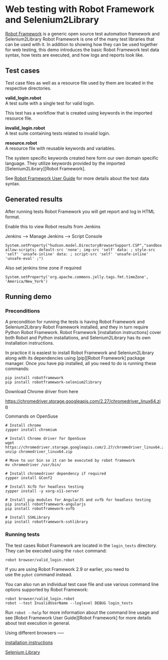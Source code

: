 Web testing with Robot Framework and Selenium2Library
=====================================================

[Robot Framework](http://robotframework.org/) is a generic open source test automation framework and Selenium2Library Robot Framework is one of the many test libraries that can be used with it. In addition to showing how they can be used together for web testing, this demo introduces the basic Robot Framework test data syntax, how tests are executed, and how logs and reports look like.

Test cases
----------

Test case files as well as a resource file used by them are located in the respective directories.

**valid\_login.robot**  
A test suite with a single test for valid login.

This test has a workflow that is created using keywords in the imported resource file.

**invalid\_login.robot**  
A test suite containing tests related to invalid login.

**resource.robot**  
A resource file with reusable keywords and variables.

The system specific keywords created here form our own domain specific language. They utilize keywords provided by the imported [Selenium2Library][Robot Framework].

See [Robot Framework User Guide](http://robotframework.org/robotframework/latest/RobotFrameworkUserGuide.html) for more details about the test data syntax.

Generated results
-----------------

After running tests Robot Framework you will get report and log in HTML format.

Enable this to view Robot results from Jenkins
    
Jenkins -->  Manage Jenkins -->  Script Console
    
    System.setProperty("hudson.model.DirectoryBrowserSupport.CSP","sandbox allow-scripts; default-src 'none'; img-src 'self' data: ; style-src 'self' 'unsafe-inline' data: ; script-src 'self' 'unsafe-inline' 'unsafe-eval' ;")

Also set jenkins time zone if required
    
    System.setProperty('org.apache.commons.jelly.tags.fmt.timeZone', 'America/New_York')

Running demo
------------

### Preconditions

A precondition for running the tests is having Robot Framework and Selenium2Library Robot Framework installed, and they in turn require Python Robot Framework. Robot Framework [installation instructions] cover both Robot and Python installations, and Selenium2Library has its own installation instructions.

In practice it is easiest to install Robot Framework and Selenium2Library along with its dependencies using [pip][Robot Framework] package manager. Once you have pip installed, all you need to do is running these commands:

    pip install robotframework
    pip install robotframework-selenium2library

Download Chrome driver from here

https://chromedriver.storage.googleapis.com/2.27/chromedriver_linux64.zip

Commands  on OpenSuse
    
    # Install chrome
    zypper install chromium
    
    # Install Chrome driver for OpenSuse
    wget https://chromedriver.storage.googleapis.com/2.27/chromedriver_linux64.zip
    unzip chromedriver_linux64.zip
    
    # Move to usr bin so it can be executed by robot framework
    mv chromedriver /usr/bin/
    
    # Install chromedriver dependency if required
    zypper install GConf2
    
    # Install Xcfb for headless testing
    zypper install -y xorg-x11-server
    
    # Install pip modules for AngularJS and xvfb for headless testing
    pip install robotframework-angularjs
    pip install robotframework-xvfb
    
    # Install SSHLibrary
    pip install robotframework-sshlibrary
    
### Running tests

The test cases Robot Framework are located in the `login_tests` directory. They can be executed using the `robot` command:

    robot browser/valid_login.robot

If you are using Robot Framework 2.9 or earlier, you need to  
use the `pybot` command instead.

You can also run an individual test case file and use various command line options supported by Robot Framework:

    robot browser/valid_login.robot
    robot --test InvalidUserName --loglevel DEBUG login_tests

Run `robot --help` for more information about the command line usage and see [Robot Framework User Guide][Robot Framework] for more details about test execution in general.

Using different browsers —–

  [installation instructions](https://github.com/robotframework/robotframework/blob/master/INSTALL.rst)
  
  [Selenium Library](https://github.com/robotframework/Selenium2Library/blob/master/INSTALL.rst)